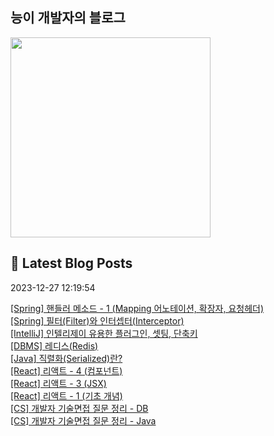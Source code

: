 
## 능이 개발자의 블로그
<a href=https://codinghan.tistory.com/><img src="https://tistory1.daumcdn.net/tistory/5180850/attach/5c7ec571e4a94f2d926efb474d114c39" width="320"></a>


## 📕 Latest Blog Posts

<p>2023-12-27 12:19:54</p><a href=https://codinghan.tistory.com/36>[Spring] 핸들러 메소드 - 1 (Mapping 어노테이션, 확장자, 요청헤더)</a></br><a href=https://codinghan.tistory.com/35>[Spring] 필터(Filter)와 인터셉터(Interceptor)</a></br><a href=https://codinghan.tistory.com/34>[IntelliJ] 인텔리제이 유용한 플러그인, 셋팅, 단축키</a></br><a href=https://codinghan.tistory.com/32>[DBMS] 레디스(Redis)</a></br><a href=https://codinghan.tistory.com/31>[Java] 직렬화(Serialized)란?</a></br><a href=https://codinghan.tistory.com/30>[React] 리액트 - 4 (컴포넌트)</a></br><a href=https://codinghan.tistory.com/29>[React] 리액트 - 3 (JSX)</a></br><a href=https://codinghan.tistory.com/27>[React] 리액트 - 1 (기초 개념)</a></br><a href=https://codinghan.tistory.com/16>[CS] 개발자 기술면접 질문 정리 - DB</a></br><a href=https://codinghan.tistory.com/15>[CS] 개발자 기술면접 질문 정리 - Java</a></br>